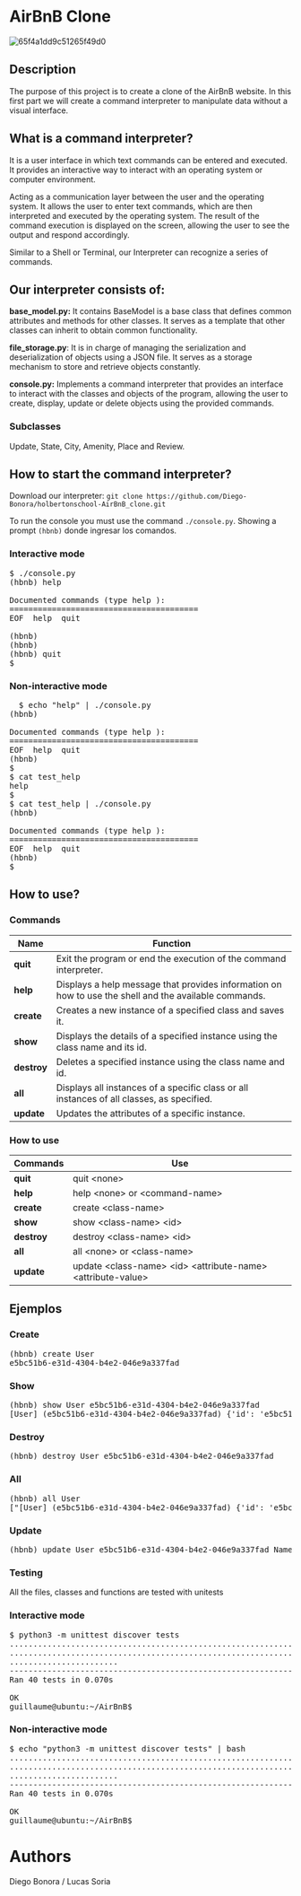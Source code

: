 # AirBnB Clone

![65f4a1dd9c51265f49d0](https://github.com/Diego-Bonora/holbertonschool-AirBnB_clone/assets/44532670/47a59566-4a53-435a-9469-55a7b7e7f537)

## Description
The purpose of this project is to create a clone of the AirBnB website. In this first part we will create a command interpreter to manipulate data without a visual interface.

## What is a command interpreter?
It is a user interface in which text commands can be entered and executed. It provides an interactive way to interact with an operating system or computer environment.

Acting as a communication layer between the user and the operating system. It allows the user to enter text commands, which are then interpreted and executed by the operating system. The result of the command execution is displayed on the screen, allowing the user to see the output and respond accordingly.

Similar to a Shell or Terminal, our Interpreter can recognize a series of commands.


## Our interpreter consists of:

**base_model.py:** It contains BaseModel is a base class that defines common attributes and methods for other classes. It serves as a template that other classes can inherit to obtain common functionality.


**file_storage.py**: It is in charge of managing the serialization and deserialization of objects using a JSON file. It serves as a storage mechanism to store and retrieve objects constantly.

**console.py:** Implements a command interpreter that provides an interface to interact with the classes and objects of the program, allowing the user to create, display, update or delete objects using the provided commands.

### Subclasses
Update, State, City, Amenity, Place and Review.

## How to start the command interpreter?

Download our interpreter: ``git clone https://github.com/Diego-Bonora/holbertonschool-AirBnB_clone.git``

To run the console you must use the command ``./console.py``.
Showing a prompt ``(hbnb)`` donde ingresar los comandos.

### Interactive mode

<pre>
$ ./console.py
(hbnb) help

Documented commands (type help <topic>):
========================================
EOF  help  quit

(hbnb) 
(hbnb) 
(hbnb) quit
$
</pre>

### Non-interactive mode

<pre>
  $ echo "help" | ./console.py
(hbnb)

Documented commands (type help <topic>):
========================================
EOF  help  quit
(hbnb) 
$
$ cat test_help
help
$
$ cat test_help | ./console.py
(hbnb)

Documented commands (type help <topic>):
========================================
EOF  help  quit
(hbnb) 
$
</pre>


## How to use?

### Commands

| Name | Function |
| --- | --- |
| **quit** | Exit the program or end the execution of the command interpreter. |
| **help** | Displays a help message that provides information on how to use the shell and the available commands. |
| **create** | Creates a new instance of a specified class and saves it. |
| **show** | Displays the details of a specified instance using the class name and its id. | | **destroy** | Elsewhere, the class name and id are displayed.
| **destroy** | Deletes a specified instance using the class name and id. | |
| **all** | Displays all instances of a specific class or all instances of all classes, as specified. |
| **update** | Updates the attributes of a specific instance. |


### How to use

| Commands | Use |
| --- | --- |
| **quit** | quit \<none> |
| **help** | help \<none> or \<command-name> |
| **create** | create \<class-name> |
| **show** | show \<class-name> \<id> |
| **destroy**| destroy \<class-name> \<id> |
| **all**| all \<none> or \<class-name> |
| **update**| update \<class-name> \<id> \<attribute-name> \<attribute-value> |



## Ejemplos

### Create
<pre>
(hbnb) create User
e5bc51b6-e31d-4304-b4e2-046e9a337fad
</pre>

### Show
<pre>
(hbnb) show User e5bc51b6-e31d-4304-b4e2-046e9a337fad
[User] (e5bc51b6-e31d-4304-b4e2-046e9a337fad) {'id': 'e5bc51b6-e31d-4304-b4e2-046e9a337fad', 'created_at': datetime.datetime(2023, 7, 9, 13, 19, 36, 291509), 'updated_at': datetime.datetime(2023, 7, 9, 13, 19, 36, 291560)}
</pre>

### Destroy
<pre>
(hbnb) destroy User e5bc51b6-e31d-4304-b4e2-046e9a337fad
</pre>

### All
<pre>
(hbnb) all User
["[User] (e5bc51b6-e31d-4304-b4e2-046e9a337fad) {'id': 'e5bc51b6-e31d-4304-b4e2-046e9a337fad', 'created_at': datetime.datetime(2023, 7, 9, 13, 19, 36, 291509), 'updated_at': datetime.datetime(2023, 7, 9, 13, 19, 36, 291560)}"]
</pre>

### Update
<pre>
(hbnb) update User e5bc51b6-e31d-4304-b4e2-046e9a337fad Name "Pepe"
</pre>

### Testing

All the files, classes and functions are tested with unitests

### Interactive mode

<pre>
$ python3 -m unittest discover tests
...................................................................................
...................................................................................
.......................
----------------------------------------------------------------------
Ran 40 tests in 0.070s

OK
guillaume@ubuntu:~/AirBnB$
</pre>

### Non-interactive mode

<pre>
$ echo "python3 -m unittest discover tests" | bash
...................................................................................
...................................................................................
.......................
----------------------------------------------------------------------
Ran 40 tests in 0.070s

OK
guillaume@ubuntu:~/AirBnB$
</pre>

# Authors
Diego Bonora / Lucas Soria
